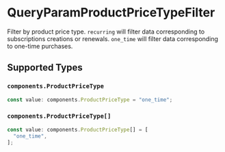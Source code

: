 # QueryParamProductPriceTypeFilter

Filter by product price type. `recurring` will filter data corresponding to subscriptions creations or renewals. `one_time` will filter data corresponding to one-time purchases.


## Supported Types

### `components.ProductPriceType`

```typescript
const value: components.ProductPriceType = "one_time";
```

### `components.ProductPriceType[]`

```typescript
const value: components.ProductPriceType[] = [
  "one_time",
];
```

